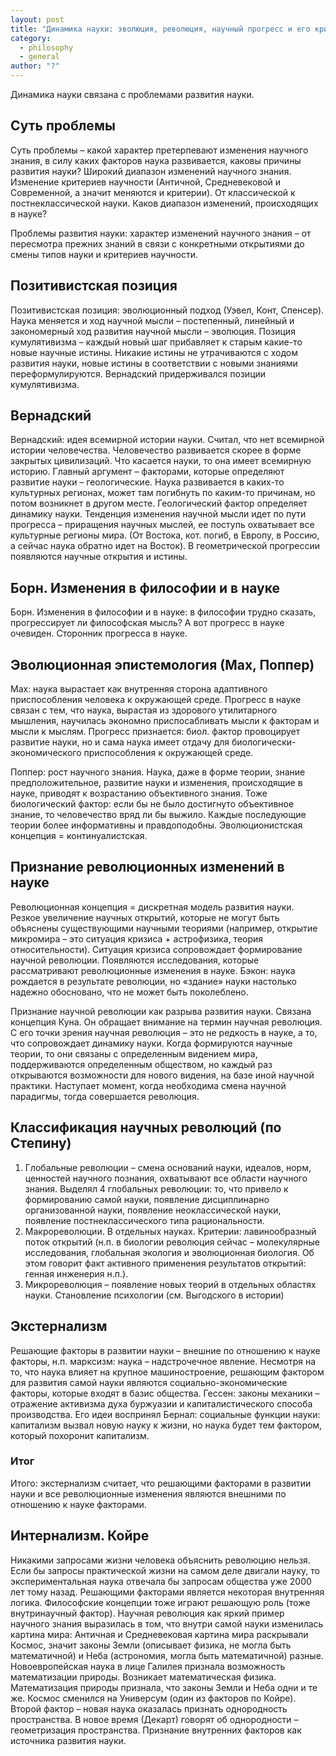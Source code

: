 ```yaml
---
layout: post
title: "Динамика науки: эволюция, революция, научный прогресс и его критерии; кризис. Основные концепции развития науки. Экстернализм и интернализм как подходы в понимании механизма развития науки"
category:
  - philosophy
  - general
author: "?"
---
```


<!-- ??? -->
<!-- poor quality -->

Динамика науки связана с проблемами развития науки.

## Суть проблемы
Суть проблемы – какой характер претерпевают изменения научного знания, в силу каких факторов наука развивается, каковы причины развития науки? Широкий диапазон изменений научного знания. Изменение критериев научности (Античной, Средневековой и Современной, а значит меняются и критерии). От классической к постнеклассической науки. Каков диапазон изменений, происходящих в науке? 

Проблемы развития науки: характер изменений научного знания – от пересмотра прежних знаний в связи с конкретными открытиями до смены типов науки и критериев научности.

## Позитивистская позиция
Позитивистская позиция: эволюционный подход (Уэвел, Конт, Спенсер). Наука меняется и ход научной мысли – постепенный, линейный и закономерный ход развития научной мысли – эволюция. Позиция кумулятивизма – каждый новый шаг прибавляет к старым какие-то новые научные истины. Никакие истины не утрачиваются с ходом развития науки, новые истины в соответствии с новыми знаниями переформулируются. Вернадский придерживался позиции кумулятивизма.

## Вернадский
Вернадский: идея всемирной истории науки. Считал, что нет всемирной истории человечества. Человечество развивается скорее в форме закрытых цивилизаций. Что касается науки, то она имеет всемирную историю. Главный аргумент – факторами, которые определяют развитие науки – геологические. Наука развивается в каких-то культурных регионах, может там погибнуть по каким-то причинам, но потом возникнет в другом месте. Геологический фактор определяет динамику науки. Тенденция изменения научной мысли идет по пути прогресса – приращения научных мыслей, ее поступь охватывает все культурные регионы мира. (От Востока, кот. погиб, в Европу, в Россию, а сейчас наука обратно идет на Восток). В геометрической прогрессии появляются научные открытия и истины.

## Борн. Изменения в философии и в науке
Борн. Изменения в философии и в науке: в философии трудно сказать, прогрессирует ли философская мысль? А вот прогресс в науке очевиден. Сторонник прогресса в науке.

## Эволюционная эпистемология (Мах, Поппер)
Мах: наука вырастает как внутренняя сторона адаптивного приспособления человека к окружающей среде. Прогресс в науке связан с тем, что наука, вырастая из здорового утилитарного мышления, научилась экономно приспосабливать мысли к факторам и мысли к мыслям. Прогресс признается: биол. фактор провоцирует развитие науки, но и сама наука имеет отдачу для биологически-экономического приспособления к окружающей среде.

Поппер: рост научного знания. Наука, даже в форме теории, знание предположительное, развитие науки и изменения, происходящие в науке, приводят к возрастанию объективного знания. Тоже биологический фактор: если бы не было достигнуто объективное знание, то человечество вряд ли бы выжило. Каждые последующие теории более информативны и правдоподобны. Эволюционистская концепция = континуалистская.

## Признание революционных изменений в науке
Революционная концепция = дискретная модель развития науки. Резкое увеличение научных открытий, которые не могут быть объяснены существующими научными теориями (например, открытие микромира – это ситуация кризиса + астрофизика, теория относительности). Ситуация кризиса сопровождает формирование научной революции. Появляются исследования, которые рассматривают революционные изменения в науке. Бэкон: наука рождается в результате революции, но «здание» науки настолько надежно обосновано, что не может быть поколеблено.

Признание научной революции как разрыва развития науки. Связана концепция Куна. Он обращает внимание на термин научная революция. С его точки зрения научная революция – это не редкость в науке, а то, что сопровождает динамику науки. Когда формируются научные теории, то они связаны с определенным видением мира, поддерживаются определенным обществом, но каждый раз открываются возможности для нового видения, на базе иной научной практики. Наступает момент, когда необходима смена научной парадигмы, тогда совершается революция.

## Классификация научных революций (по Степину)
1. Глобальные революции – смена оснований науки, идеалов, норм, ценностей научного познания, охватывают все области научного знания. Выделял 4 глобальных революции: то, что привело к формированию самой науки, появление дисциплинарно организованной науки, появление неоклассической науки, появление постнеклассического типа рациональности.
2. Макрореволюции. В отдельных науках. Критерии: лавинообразный поток открытий (н.п. в биологии революция сейчас – молекулярные исследования, глобальная экология и эволюционная биология. Об этом говорит факт активного применения результатов открытий: генная инженерия н.п.). 
3. Микрореволюция – появление новых теорий в отдельных областях науки. Становление психологии (см. Выгодского в истории)

## Экстернализм
Решающие факторы в развитии науки – внешние по отношению к науке факторы, н.п. марксизм: наука – надстрочечное явление. Несмотря на то, что наука влияет на крупное машиностроение, решающим фактором для развития самой науки являются социально-экономические факторы, которые входят в базис общества. Гессен: законы механики – отражение активизма духа буржуазии и капиталистического способа производства. Его идеи воспринял Бернал: социальные функции науки: капитализм вызвал новую науку к жизни, но наука будет тем фактором, который похоронит капитализм.

### Итог
Итого: экстернализм считает, что решающими факторами в развитии науки и все революционные изменения являются внешними по отношению к науке факторами.

## Интернализм. Койре
Никакими запросами жизни человека объяснить революцию нельзя. Если бы запросы практической жизни на самом деле двигали науку, то экспериментальная наука отвечала бы запросам общества уже 2000 лет тому назад. Решающими факторами является некоторая внутренняя логика. Философские концепции тоже играют решающую роль (тоже внутринаучный фактор). Научная революция как яркий пример научного знания выразилась в том, что внутри самой науки изменилась картина мира: Античная и Средневековая картина мира раскрывали Космос, значит законы Земли (описывает физика, не могла быть математичной) и Неба (астрономия, могла быть математичной) разные. Новоевропейская наука в лице Галилея признала возможность математизации природы. Возникает математическая физика. Математизация природы признала, что законы Земли и Неба одни и те же. Космос сменился на Универсум (один из факторов по Койре). Второй фактор – новая наука оказалась признать однородность пространства. В новое время (Декарт) говорят об однородности – геометризация пространства. Признание внутренних факторов как источника развития науки.
